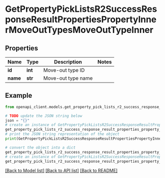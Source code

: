 # GetPropertyPickListsR2SuccessResponseResultPropertiesPropertyInnerMoveOutTypesMoveOutTypeInner


## Properties

Name | Type | Description | Notes
------------ | ------------- | ------------- | -------------
**id** | **int** | Move-out type ID | 
**name** | **str** | Move-out type name | 

## Example

```python
from openapi_client.models.get_property_pick_lists_r2_success_response_result_properties_property_inner_move_out_types_move_out_type_inner import GetPropertyPickListsR2SuccessResponseResultPropertiesPropertyInnerMoveOutTypesMoveOutTypeInner

# TODO update the JSON string below
json = "{}"
# create an instance of GetPropertyPickListsR2SuccessResponseResultPropertiesPropertyInnerMoveOutTypesMoveOutTypeInner from a JSON string
get_property_pick_lists_r2_success_response_result_properties_property_inner_move_out_types_move_out_type_inner_instance = GetPropertyPickListsR2SuccessResponseResultPropertiesPropertyInnerMoveOutTypesMoveOutTypeInner.from_json(json)
# print the JSON string representation of the object
print(GetPropertyPickListsR2SuccessResponseResultPropertiesPropertyInnerMoveOutTypesMoveOutTypeInner.to_json())

# convert the object into a dict
get_property_pick_lists_r2_success_response_result_properties_property_inner_move_out_types_move_out_type_inner_dict = get_property_pick_lists_r2_success_response_result_properties_property_inner_move_out_types_move_out_type_inner_instance.to_dict()
# create an instance of GetPropertyPickListsR2SuccessResponseResultPropertiesPropertyInnerMoveOutTypesMoveOutTypeInner from a dict
get_property_pick_lists_r2_success_response_result_properties_property_inner_move_out_types_move_out_type_inner_from_dict = GetPropertyPickListsR2SuccessResponseResultPropertiesPropertyInnerMoveOutTypesMoveOutTypeInner.from_dict(get_property_pick_lists_r2_success_response_result_properties_property_inner_move_out_types_move_out_type_inner_dict)
```
[[Back to Model list]](../README.md#documentation-for-models) [[Back to API list]](../README.md#documentation-for-api-endpoints) [[Back to README]](../README.md)


